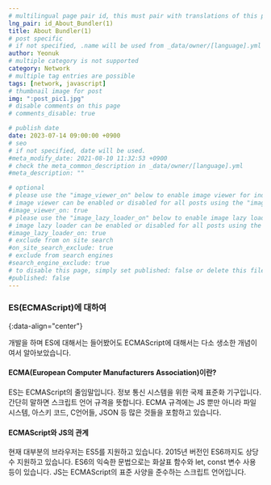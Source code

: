 ```yaml
---
# multilingual page pair id, this must pair with translations of this page. (This name must be unique)
lng_pair: id_About_Bundler(1)
title: About Bundler(1)
# post specific
# if not specified, .name will be used from _data/owner/[language].yml
author: Yeonuk
# multiple category is not supported
category: Network
# multiple tag entries are possible
tags: [network, javascript]
# thumbnail image for post
img: ":post_pic1.jpg"
# disable comments on this page
# comments_disable: true

# publish date
date: 2023-07-14 09:00:00 +0900
# seo
# if not specified, date will be used.
#meta_modify_date: 2021-08-10 11:32:53 +0900
# check the meta_common_description in _data/owner/[language].yml
#meta_description: ""

# optional
# please use the "image_viewer_on" below to enable image viewer for individual pages or posts (_posts/ or [language]/_posts folders).
# image viewer can be enabled or disabled for all posts using the "image_viewer_posts: true" setting in _data/conf/main.yml.
#image_viewer_on: true
# please use the "image_lazy_loader_on" below to enable image lazy loader for individual pages or posts (_posts/ or [language]/_posts folders).
# image lazy loader can be enabled or disabled for all posts using the "image_lazy_loader_posts: true" setting in _data/conf/main.yml.
#image_lazy_loader_on: true
# exclude from on site search
#on_site_search_exclude: true
# exclude from search engines
#search_engine_exclude: true
# to disable this page, simply set published: false or delete this file
#published: false
---
```


<!-- outline-start -->

### ES(ECMAScript)에 대하여

{:data-align="center"}

<!-- outline-end -->

개발을 하며 ES에 대해서는 들어봤어도 ECMAScript에 대해서는 다소 생소한 개념이여서 알아보았습니다.

#### ECMA(European Computer Manufacturers Association)이란?

ES는 ECMAScript의 줄임말입니다. 정보 통신 시스템을 위한 국제 표준화 기구입니다. 간단히 말하면 스크립트 언어 규격을 뜻합니다.
ECMA 규격에는 JS 뿐만 아니라 파일 시스템, 아스키 코드, C언어들, JSON 등 많은 것들을 포함하고 있습니다.

#### ECMAScript와 JS의 관계

현재 대부분의 브라우저는 ES5를 지원하고 있습니다. 2015년 버전인 ES6까지도 상당수 지원하고 있습니다. ES6의 익숙한 문법으로는 화살표 함수와 let, const 변수 사용 등이 있습니다.
JS는 ECMAScript의 표준 사양을 준수하는 스크립트 언어입니다.
